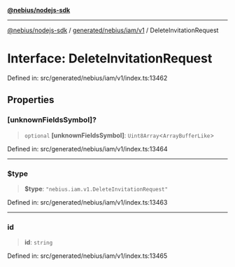 [**@nebius/nodejs-sdk**](../../../../../README.md)

***

[@nebius/nodejs-sdk](../../../../../README.md) / [generated/nebius/iam/v1](../README.md) / DeleteInvitationRequest

# Interface: DeleteInvitationRequest

Defined in: src/generated/nebius/iam/v1/index.ts:13462

## Properties

### \[unknownFieldsSymbol\]?

> `optional` **\[unknownFieldsSymbol\]**: `Uint8Array`\<`ArrayBufferLike`\>

Defined in: src/generated/nebius/iam/v1/index.ts:13464

***

### $type

> **$type**: `"nebius.iam.v1.DeleteInvitationRequest"`

Defined in: src/generated/nebius/iam/v1/index.ts:13463

***

### id

> **id**: `string`

Defined in: src/generated/nebius/iam/v1/index.ts:13465
